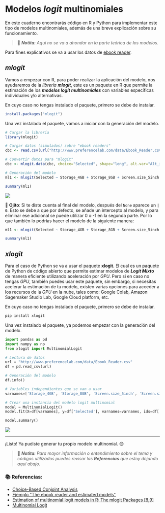 # Modelos *logit* multinomiales

En este cuaderno encontrarás código en R y Python para implementar este tipo de modelos multinomiales, además de una breve explicación sobre su funcionamiento.

>:traffic_light: _**Notita**: Aquí no se va a ahondar en la parte teórica de los modelos._

Para fines explicativos se va a usar los datos de [ebook reader](http://www.preferencelab.com/data/Ebook_Reader.csv).

## *mlogit*

Vamos a empezar con R, para poder realizar la aplicación del modelo, nos ayudaremos de la *librería* ***mlogit***, este es un paquete en R que permite la estimación de los ***modelos logit multinomiales*** con variables específicas individuales y/o alternativas.

En cuyo caso no tengas instalado el paquete, primero se debe de instalar.
```R
install.packages("mlogit")
```
Una vez instalado el paquete, vamos a iniciar con la generación del modelo.
```R
# Cargar la librería
library(mlogit)

# Cargar datos (simulados) sobre "ebook readers"
cbc <- read.csv(url("http://www.preferencelab.com/data/Ebook_Reader.csv"))

# Convertir datos para "mlogit"
cbc <- mlogit.data(cbc, choice="Selected", shape="long", alt.var="Alt_id", id.var = "Resp_id")

# Generación del modelo
ml1 <- mlogit(Selected ~ Storage_4GB + Storage_8GB + Screen.size_5inch + Screen.size_6inch + Color_black + Color_white + Price_79 + Price_99 + Price_119 + None | 0, cbc)

summary(ml1)
```
<image src="+/image.png">

:eyes: **Ojito**:  Si te diste cuenta al final del modelo, después del ```None``` aparece un ```| 0```. Esto se debe a que por defecto, se añade un intercepto al modelo, y para eliminar ese adicional se puede utilizar 0 o -1 en la segunda parte. Por lo que también lo podrías hacer el modelo de la siguiente manera:

```R
ml1 <- mlogit(Selected ~ Storage_4GB + Storage_8GB + Screen.size_5inch + Screen.size_6inch + Color_black + Color_white + Price_79 + Price_99 + Price_119 + None | -1, cbc)

summary(ml1)
```

## *xlogit*

Para el caso de Python se va a usar el paquete **xlogit**. El cual es un paquete de Python de código abierto que permite estimar modelos de ***Logit Mixto*** de manera eficiente utilizando aceleración por *GPU*. Pero si en caso no tengas *GPU*, también puedes usar este paquete, sin embargo, si necesitas acelerar la estimación de tu modelo, existen varias opciones para acceder a los recursos de la *GPU* en la nube, tales como: Google Colab, Amazon Sagemaker Studio Lab, Google Cloud platform, etc.

En cuyo caso no tengas instalado el paquete, primero se debe de instalar.
```python
pip install xlogit
```
Una vez instalado el paquete, ya podemos empezar con la generación del modelo.
```python
import pandas as pd
import numpy as np
from xlogit import MultinomialLogit

# Lectura de datos
url = "http://www.preferencelab.com/data/Ebook_Reader.csv"
df = pd.read_csv(url)

# Generación del modelo
df.info()

# Variables independientes que se van a usar
varnames=['Storage_4GB', 'Storage_8GB', 'Screen.size_5inch', 'Screen.size_6inch', 'Color_black', 'Color_white', 'Price_79', 'Price_99', 'Price_119', 'None']

# Crear una instancia del modelo logit multinomial
model = MultinomialLogit()
model.fit(X=df[varnames], y=df['Selected'], varnames=varnames, ids=df['Set_id'], alts=df['Alt_id'])

model.summary()
```
<image src="+/image-1.png">

___________________

¡Listo! Ya pudiste generar tu propio modelo multinomial. :blush:

>:traffic_light: _**Notita**: Para mayor información o entendimiento sobre el tema y códigos utilizados puedes revisar las **Referencias** que estoy dejando aquí abajo._

### :books: Referencias:
* [Choice-Based Conjoint Analysis](https://pure.rug.nl/ws/portalfiles/portal/198628555/Eggers2022_ReferenceWorkEntry_Choice_BasedConjointAnalysis.pdf)
* [Ejemplo "The ebook reader and estimated models"](http://www.preferencelab.com/data/CBC.R)
* [Estimation of multinomial logit models in R: The mlogit Packages [8,9]](https://www-eio.upc.edu/teaching/madt/apunts/mlogit_teoria.pdf)
* [Multinomial Logit](https://xlogit.readthedocs.io/en/latest/notebooks/multinomial_model.html)


